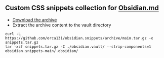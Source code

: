 ## Custom CSS snippets collection for [Obsidian.md](https://obsidian.md)

- [Download the archive](https://github.com/orca131/obsidian.snippets/archive/refs/heads/main.zip)
- Extract the archive content to the vault directory

```shell
curl -L https://github.com/orca131/obsidian.snippets/archive/main.tar.gz -o snippets.tar.gz
tar -xzf snippets.tar.gz -C ./obsidian.vault/ --strip-components=1 obsidian.snippets-main/.obsidian/
```
